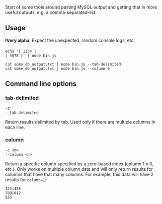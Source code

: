 Start of some tools around pasting MySQL output and getting that in more useful outputs, e.g. a comma-separated-list.

## Usage

❗**Very alpha**. Expect the unexpected, random console logs, etc.

```
echo '| 1234 |
| 5678 |' | node bin.js

cat some_db_output.txt | node bin.js --tab-delimited
cat some_db_output.txt | node bin.js --column 0
```

## Command line options

### tab-delimited

`-t`  
`--tab-delimited`

Return results delimited by tab. Used only if there are multiple columns in each
line.

### column

`-c <n>`  
`--column <n>`

Return a specific column specified by a zero-based index (column 1 = 0, etc.).
Only works on multiple column data and will only return results for columns
that have that many columns. For example, this data will have 2 results for `column=1`:

```
123|456
789|012
555
```
